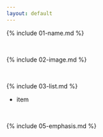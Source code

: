 ```yaml
---
layout: default
---
```


{% include 01-name.md %}

<br>

{% include 02-image.md %}

<br>

{% include 03-list.md %}
<br>

- item

<br>

{% include 05-emphasis.md %}
